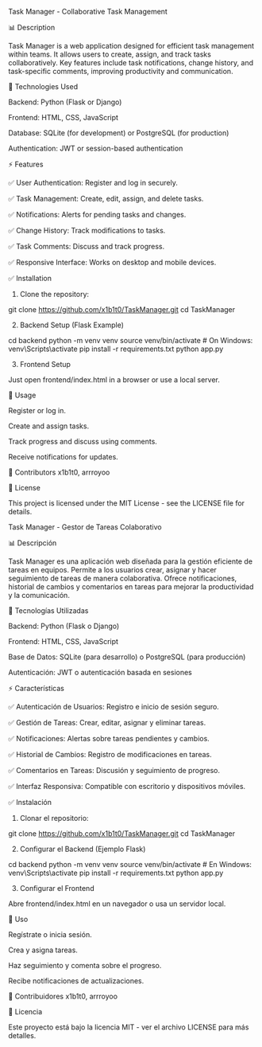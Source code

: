 Task Manager - Collaborative Task Management

📊 Description

Task Manager is a web application designed for efficient task management within teams. It allows users to create, assign, and track tasks collaboratively. Key features include task notifications, change history, and task-specific comments, improving productivity and communication.

🔧 Technologies Used

Backend: Python (Flask or Django)

Frontend: HTML, CSS, JavaScript

Database: SQLite (for development) or PostgreSQL (for production)

Authentication: JWT or session-based authentication

⚡ Features

✅ User Authentication: Register and log in securely.

✅ Task Management: Create, edit, assign, and delete tasks.

✅ Notifications: Alerts for pending tasks and changes.

✅ Change History: Track modifications to tasks.

✅ Task Comments: Discuss and track progress.

✅ Responsive Interface: Works on desktop and mobile devices.

✅ Installation

1. Clone the repository:

git clone https://github.com/x1b1t0/TaskManager.git
cd TaskManager

2. Backend Setup (Flask Example)

cd backend
python -m venv venv
source venv/bin/activate  # On Windows: venv\Scripts\activate
pip install -r requirements.txt
python app.py

3. Frontend Setup

Just open frontend/index.html in a browser or use a local server.

🚀 Usage

Register or log in.

Create and assign tasks.

Track progress and discuss using comments.

Receive notifications for updates.

👥 Contributors x1b1t0, arrroyoo

📡 License

This project is licensed under the MIT License - see the LICENSE file for details.

Task Manager - Gestor de Tareas Colaborativo

📊 Descripción

Task Manager es una aplicación web diseñada para la gestión eficiente de tareas en equipos. Permite a los usuarios crear, asignar y hacer seguimiento de tareas de manera colaborativa. Ofrece notificaciones, historial de cambios y comentarios en tareas para mejorar la productividad y la comunicación.

🔧 Tecnologías Utilizadas

Backend: Python (Flask o Django)

Frontend: HTML, CSS, JavaScript

Base de Datos: SQLite (para desarrollo) o PostgreSQL (para producción)

Autenticación: JWT o autenticación basada en sesiones

⚡ Características

✅ Autenticación de Usuarios: Registro e inicio de sesión seguro.

✅ Gestión de Tareas: Crear, editar, asignar y eliminar tareas.

✅ Notificaciones: Alertas sobre tareas pendientes y cambios.

✅ Historial de Cambios: Registro de modificaciones en tareas.

✅ Comentarios en Tareas: Discusión y seguimiento de progreso.

✅ Interfaz Responsiva: Compatible con escritorio y dispositivos móviles.

✅ Instalación

1. Clonar el repositorio:

git clone https://github.com/x1b1t0/TaskManager.git
cd TaskManager

2. Configurar el Backend (Ejemplo Flask)

cd backend
python -m venv venv
source venv/bin/activate  # En Windows: venv\Scripts\activate
pip install -r requirements.txt
python app.py

3. Configurar el Frontend

Abre frontend/index.html en un navegador o usa un servidor local.

🚀 Uso

Regístrate o inicia sesión.

Crea y asigna tareas.

Haz seguimiento y comenta sobre el progreso.

Recibe notificaciones de actualizaciones.

👥 Contribuidores x1b1t0, arrroyoo

📡 Licencia

Este proyecto está bajo la licencia MIT - ver el archivo LICENSE para más detalles.

